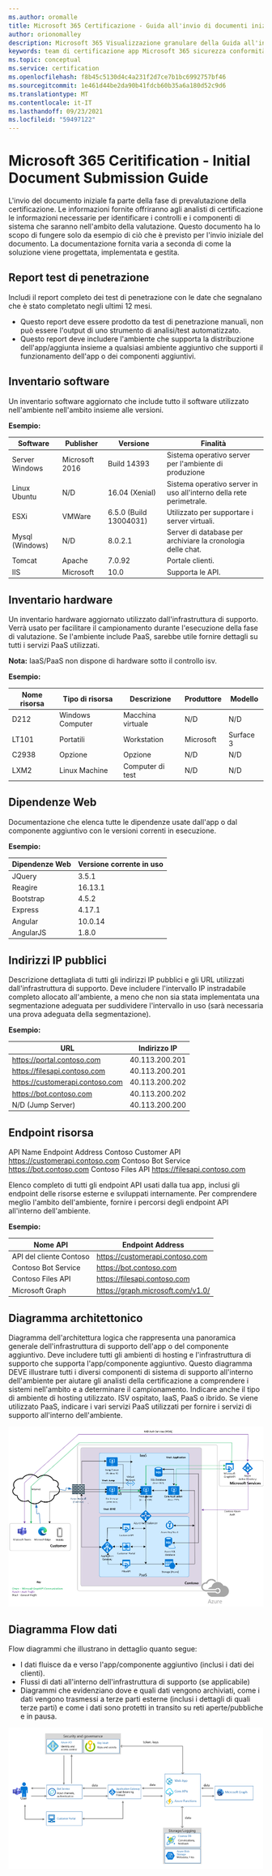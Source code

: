 ```yaml
---
ms.author: oromalle
title: Microsoft 365 Certificazione - Guida all'invio di documenti iniziale
author: orionomalley
description: Microsoft 365 Visualizzazione granulare della Guida all'invio della certificazione
keywords: team di certificazione app Microsoft 365 sicurezza conformità m365 invio documento iniziale
ms.topic: conceptual
ms.service: certification
ms.openlocfilehash: f8b45c5130d4c4a231f2d7ce7b1bc6992757bf46
ms.sourcegitcommit: 1e461d44be2da90b41fdcb60b35a6a180d52c9d6
ms.translationtype: MT
ms.contentlocale: it-IT
ms.lasthandoff: 09/23/2021
ms.locfileid: "59497122"
---
```

# <a name="microsoft-365-ceritification---initial-document-submission-guide"></a>Microsoft 365 Ceritification - Initial Document Submission Guide

L'invio del documento iniziale fa parte della fase di prevalutazione della certificazione. Le informazioni fornite offriranno agli analisti di certificazione le informazioni necessarie per identificare i controlli e i componenti di sistema che saranno nell'ambito della valutazione. Questo documento ha lo scopo di fungere solo da esempio di ciò che è previsto per l'invio iniziale del documento. La documentazione fornita varia a seconda di come la soluzione viene progettata, implementata e gestita.

## <a name="penetration-test-report"></a>Report test di penetrazione

Includi il report completo dei test di penetrazione con le date che segnalano che è stato completato negli ultimi 12 mesi. 
-   Questo report deve essere prodotto da test di penetrazione manuali, non può essere l'output di uno strumento di analisi/test automatizzato.
-   Questo report deve includere l'ambiente che supporta la distribuzione dell'app/aggiunta insieme a qualsiasi ambiente aggiuntivo che supporti il funzionamento dell'app o dei componenti aggiuntivi.


## <a name="software-inventory"></a>Inventario software

Un inventario software aggiornato che include tutto il software utilizzato nell'ambiente nell'ambito insieme alle versioni.

**Esempio:**

|Software|  Publisher|  Versione|     Finalità|
|-|-|-|-|
|Server Windows|    Microsoft 2016 | Build 14393| Sistema operativo server per l'ambiente di produzione|.
|Linux Ubuntu|  N/D|    16.04 (Xenial)| Sistema operativo server in uso all'interno della rete perimetrale.|
|ESXi|  VMWare| 6.5.0 (Build 13004031)| Utilizzato per supportare i server virtuali.|
|Mysql (Windows)|   N/D|    8.0.2.1|    Server di database per archiviare la cronologia delle chat.|
|Tomcat|        Apache| 7.0.92| Portale clienti.|
|IIS|   Microsoft|  10.0|   Supporta le API.|


## <a name="hardware-inventory"></a>Inventario hardware

Un inventario hardware aggiornato utilizzato dall'infrastruttura di supporto. Verrà usato per facilitare il campionamento durante l'esecuzione della fase di valutazione. Se l'ambiente include PaaS, sarebbe utile fornire dettagli su tutti i servizi PaaS utilizzati.

**Nota:** IaaS/PaaS non dispone di hardware sotto il controllo isv.  

**Esempio:**

|Nome risorsa|    Tipo di risorsa| Descrizione|    Produttore|   Modello|
|-|-|-|-|-|
|D212|  Windows  Computer|   Macchina virtuale|    N/D| N/D|
|LT101| Portatili| Workstation|    Microsoft|  Surface 3|
|C2938| Opzione| Opzione|N/D|N/D|     
|LXM2|  Linux Machine|  Computer di test|N/D|N/D|       


## <a name="web-dependencies"></a>Dipendenze Web

Documentazione che elenca tutte le dipendenze usate dall'app o dal componente aggiuntivo con le versioni correnti in esecuzione.

**Esempio:**

|Dipendenze Web|  Versione corrente in uso|
|-|-|
|JQuery|    3.5.1|
|Reagire| 16.13.1|
|Bootstrap| 4.5.2|
|Express|   4.17.1|
|Angular|   10.0.14|
|AngularJS| 1.8.0|


## <a name="public-ip-addresses"></a>Indirizzi IP pubblici

Descrizione dettagliata di tutti gli indirizzi IP pubblici e gli URL utilizzati dall'infrastruttura di supporto. Deve includere l'intervallo IP instradabile completo allocato all'ambiente, a meno che non sia stata implementata una segmentazione adeguata per suddividere l'intervallo in uso (sarà necessaria una prova adeguata della segmentazione).

**Esempio:**

|URL|  Indirizzo IP|
|-|-|
|https://portal.contoso.com |40.113.200.201 |
|https://filesapi.contoso.com|  40.113.200.201|
|https://customerapi.contoso.com|   40.113.200.202|
|https://bot.contoso.com|   40.113.200.202|
|N/D (Jump Server)| 40.113.200.200|


## <a name="resource-endpoints"></a>Endpoint risorsa

API Name Endpoint Address Contoso Customer API    https://customerapi.contoso.com Contoso Bot Service https://bot.contoso.com Contoso Files API   https://filesapi.contoso.com

Elenco completo di tutti gli endpoint API usati dalla tua app, inclusi gli endpoint delle risorse esterne e sviluppati internamente. Per comprendere meglio l'ambito dell'ambiente, fornire i percorsi degli endpoint API all'interno dell'ambiente.

**Esempio:**

|Nome API|  Endpoint Address|
|-|-|
|API del cliente Contoso|  https://customerapi.contoso.com|
|Contoso Bot Service|   https://bot.contoso.com|
|Contoso Files API| https://filesapi.contoso.com|
|Microsoft Graph| https://graph.microsoft.com/v1.0/|


## <a name="architectural-diagram"></a>Diagramma architettonico

Diagramma dell'architettura logica che rappresenta una panoramica generale dell'infrastruttura di supporto dell'app o del componente aggiuntivo. Deve includere tutti gli ambienti di hosting e l'infrastruttura di supporto che supporta l'app/componente aggiuntivo. Questo diagramma DEVE illustrare tutti i diversi componenti di sistema di supporto all'interno dell'ambiente per aiutare gli analisti della certificazione a comprendere i sistemi nell'ambito e a determinare il campionamento. Indicare anche il tipo di ambiente di hosting utilizzato. ISV ospitato, IaaS, PaaS o ibrido. Se viene utilizzato PaaS, indicare i vari servizi PaaS utilizzati per fornire i servizi di supporto all'interno dell'ambiente.

![Diagramma architettonico](../media/Architecturaldiagram.png)

## <a name="data-flow-diagram"></a>Diagramma Flow dati

Flow diagrammi che illustrano in dettaglio quanto segue:
-   I dati fluisce da e verso l'app/componente aggiuntivo (inclusi i dati dei clienti).
-   Flussi di dati all'interno dell'infrastruttura di supporto (se applicabile)
-   Diagrammi che evidenziano dove e quali dati vengono archiviati, come i dati vengono trasmessi a terze parti esterne (inclusi i dettagli di quali terze parti) e come i dati sono protetti in transito su reti aperte/pubbliche e in pausa.

![Diagramma Flow dati](../media/Dataflowdiagram.png)



